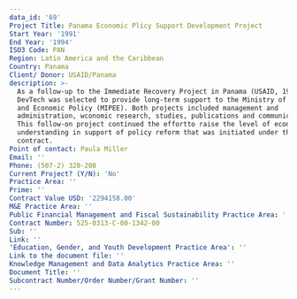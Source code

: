 ```yaml
---
data_id: '69'
Project Title: Panama Economic Plicy Support Development Project
Start Year: '1991'
End Year: '1994'
ISO3 Code: PAN
Region: Latin America and the Caribbean
Country: Panama
Client/ Donor: USAID/Panama
description: >-
  As a follow-up to the Immediate Recovery Project in Panama (USAID, 1990-1991),
  DevTech was selected to provide long-term support to the Ministry of Planning
  and Economic Policy (MIPEE). Both projects included management and
  administration, wconomic research, studies, publications and communications.
  This follow-on project continued the effortto raise the level of economic
  understanding in support of policy reform that was initiated under the fitst
  contract.
Point of contact: Paula Miller
Email: ''
Phone: (507-2) 320-208
Current Project? (Y/N): 'No'
Practice Area: ''
Prime: ''
Contract Value USD: '2294158.00'
M&E Practice Area: ''
Public Financial Management and Fiscal Sustainability Practice Area: ''
Contract Number: 525-0313-C-00-1342-00
Sub: ''
Link: ''
'Education, Gender, and Youth Development Practice Area': ''
Link to the document file: ''
Knowledge Management and Data Analytics Practice Area: ''
Document Title: ''
Subcontract Number/Order Number/Grant Number: ''
---
```

